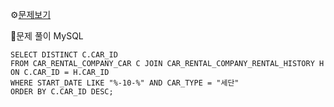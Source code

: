 ⚙[문제보기](https://school.programmers.co.kr/learn/courses/30/lessons/157341)



🔎문제 풀이
MySQL
```MySQL
SELECT DISTINCT C.CAR_ID
FROM CAR_RENTAL_COMPANY_CAR C JOIN CAR_RENTAL_COMPANY_RENTAL_HISTORY H
ON C.CAR_ID = H.CAR_ID
WHERE START_DATE LIKE "%-10-%" AND CAR_TYPE = "세단"
ORDER BY C.CAR_ID DESC;
```
